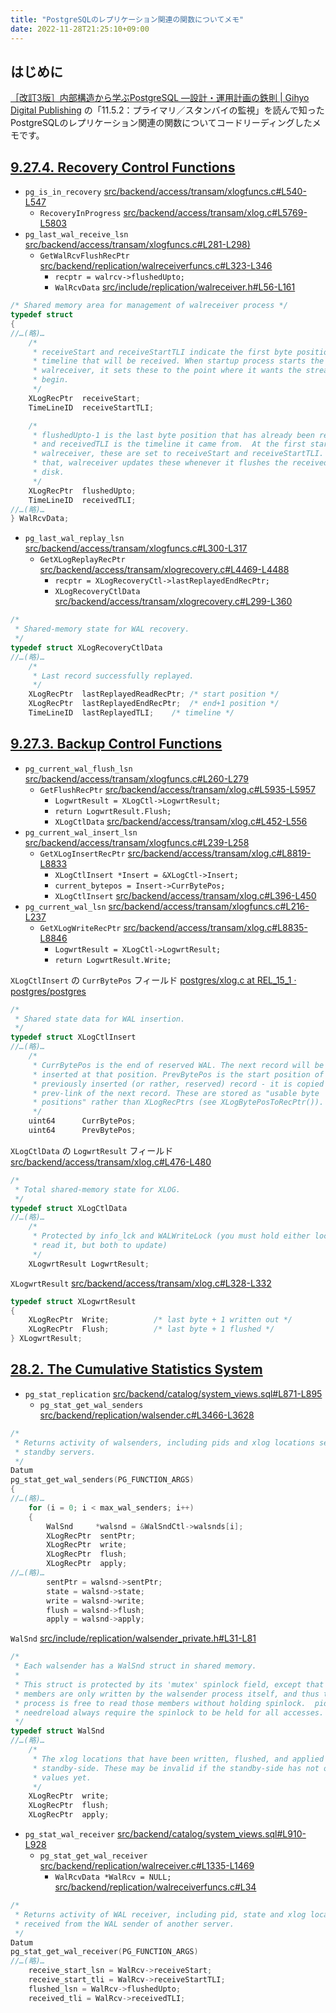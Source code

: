 ```yaml
---
title: "PostgreSQLのレプリケーション関連の関数についてメモ"
date: 2022-11-28T21:25:10+09:00
---
```

## はじめに

[［改訂3版］内部構造から学ぶPostgreSQL ―設計・運用計画の鉄則 | Gihyo Digital Publishing](https://gihyo.jp/dp/ebook/2022/978-4-297-13207-1) の「11.5.2：プライマリ／スタンバイの監視」を読んで知ったPostgreSQLのレプリケーション関連の関数についてコードリーディングしたメモです。

## [9.27.4. Recovery Control Functions](https://www.postgresql.org/docs/15/functions-admin.html#FUNCTIONS-RECOVERY-CONTROL)

* `pg_is_in_recovery` [src/backend/access/transam/xlogfuncs.c#L540-L547](https://github.com/postgres/postgres/blob/REL_15_1/src/backend/access/transam/xlogfuncs.c#L540-L547)
    * `RecoveryInProgress` [src/backend/access/transam/xlog.c#L5769-L5803](https://github.com/postgres/postgres/blob/REL_15_1/src/backend/access/transam/xlog.c#L5769-L5803)
* `pg_last_wal_receive_lsn` [src/backend/access/transam/xlogfuncs.c#L281-L298)
](https://github.com/postgres/postgres/blob/REL_15_1/src/backend/access/transam/xlogfuncs.c#L281-L298)
    * `GetWalRcvFlushRecPtr` [src/backend/replication/walreceiverfuncs.c#L323-L346](https://github.com/postgres/postgres/blob/REL_15_1/src/backend/replication/walreceiverfuncs.c#L323-L346)
        * `recptr = walrcv->flushedUpto;`
        * `WalRcvData` [src/include/replication/walreceiver.h#L56-L161](https://github.com/postgres/postgres/blob/REL_15_1/src/include/replication/walreceiver.h#L56-L161)

```c
/* Shared memory area for management of walreceiver process */
typedef struct
{
//…(略)…
	/*
	 * receiveStart and receiveStartTLI indicate the first byte position and
	 * timeline that will be received. When startup process starts the
	 * walreceiver, it sets these to the point where it wants the streaming to
	 * begin.
	 */
	XLogRecPtr	receiveStart;
	TimeLineID	receiveStartTLI;

	/*
	 * flushedUpto-1 is the last byte position that has already been received,
	 * and receivedTLI is the timeline it came from.  At the first startup of
	 * walreceiver, these are set to receiveStart and receiveStartTLI. After
	 * that, walreceiver updates these whenever it flushes the received WAL to
	 * disk.
	 */
	XLogRecPtr	flushedUpto;
	TimeLineID	receivedTLI;
//…(略)…
} WalRcvData;
```

* `pg_last_wal_replay_lsn` [src/backend/access/transam/xlogfuncs.c#L300-L317](https://github.com/postgres/postgres/blob/REL_15_1/src/backend/access/transam/xlogfuncs.c#L300-L317)
    * `GetXLogReplayRecPtr` [src/backend/access/transam/xlogrecovery.c#L4469-L4488](https://github.com/postgres/postgres/blob/REL_15_1/src/backend/access/transam/xlogrecovery.c#L4469-L4488)
        * `recptr = XLogRecoveryCtl->lastReplayedEndRecPtr;`
        * `XLogRecoveryCtlData` [src/backend/access/transam/xlogrecovery.c#L299-L360](https://github.com/postgres/postgres/blob/REL_15_1/src/backend/access/transam/xlogrecovery.c#L299-L360)

```c
/*
 * Shared-memory state for WAL recovery.
 */
typedef struct XLogRecoveryCtlData
//…(略)…
	/*
	 * Last record successfully replayed.
	 */
	XLogRecPtr	lastReplayedReadRecPtr; /* start position */
	XLogRecPtr	lastReplayedEndRecPtr;	/* end+1 position */
	TimeLineID	lastReplayedTLI;	/* timeline */
```

## [9.27.3. Backup Control Functions](https://www.postgresql.org/docs/15/functions-admin.html#FUNCTIONS-ADMIN-BACKUP)

* `pg_current_wal_flush_lsn` [src/backend/access/transam/xlogfuncs.c#L260-L279](https://github.com/postgres/postgres/blob/REL_15_1/src/backend/access/transam/xlogfuncs.c#L260-L279)
    * `GetFlushRecPtr` [src/backend/access/transam/xlog.c#L5935-L5957](https://github.com/postgres/postgres/blob/REL_15_1/src/backend/access/transam/xlog.c#L5935-L5957)
        * `LogwrtResult = XLogCtl->LogwrtResult;`
        * `return LogwrtResult.Flush;`
        * `XLogCtlData` [src/backend/access/transam/xlog.c#L452-L556](https://github.com/postgres/postgres/blob/REL_15_1/src/backend/access/transam/xlog.c#L452-L556)
* `pg_current_wal_insert_lsn` [src/backend/access/transam/xlogfuncs.c#L239-L258](https://github.com/postgres/postgres/blob/REL_15_1/src/backend/access/transam/xlogfuncs.c#L239-L258)
    * `GetXLogInsertRecPtr` [src/backend/access/transam/xlog.c#L8819-L8833](https://github.com/postgres/postgres/blob/REL_15_1/src/backend/access/transam/xlog.c#L8819-L8833)
        * `XLogCtlInsert *Insert = &XLogCtl->Insert;`
        * `current_bytepos = Insert->CurrBytePos;`
        * `XLogCtlInsert` [src/backend/access/transam/xlog.c#L396-L450](https://github.com/postgres/postgres/blob/REL_15_1/src/backend/access/transam/xlog.c#L396-L450)
* `pg_current_wal_lsn` [src/backend/access/transam/xlogfuncs.c#L216-L237](https://github.com/postgres/postgres/blob/REL_15_1/src/backend/access/transam/xlogfuncs.c#L216-L237)
    * `GetXLogWriteRecPtr` [src/backend/access/transam/xlog.c#L8835-L8846](https://github.com/postgres/postgres/blob/REL_15_1/src/backend/access/transam/xlog.c#L8835-L8846)
        * `LogwrtResult = XLogCtl->LogwrtResult;`
        * `return LogwrtResult.Write;`

`XLogCtlInsert` の `CurrBytePos` フィールド [postgres/xlog.c at REL_15_1 · postgres/postgres](https://github.com/postgres/postgres/blob/REL_15_1/src/backend/access/transam/xlog.c#L396-L411)

```c
/*
 * Shared state data for WAL insertion.
 */
typedef struct XLogCtlInsert
//…(略)…
	/*
	 * CurrBytePos is the end of reserved WAL. The next record will be
	 * inserted at that position. PrevBytePos is the start position of the
	 * previously inserted (or rather, reserved) record - it is copied to the
	 * prev-link of the next record. These are stored as "usable byte
	 * positions" rather than XLogRecPtrs (see XLogBytePosToRecPtr()).
	 */
	uint64		CurrBytePos;
	uint64		PrevBytePos;
```

`XLogCtlData` の `LogwrtResult` フィールド [src/backend/access/transam/xlog.c#L476-L480](https://github.com/postgres/postgres/blob/REL_15_1/src/backend/access/transam/xlog.c#L476-L480)

```c
/*
 * Total shared-memory state for XLOG.
 */
typedef struct XLogCtlData
//…(略)…
	/*
	 * Protected by info_lck and WALWriteLock (you must hold either lock to
	 * read it, but both to update)
	 */
	XLogwrtResult LogwrtResult;
```

`XLogwrtResult` [src/backend/access/transam/xlog.c#L328-L332](https://github.com/postgres/postgres/blob/REL_15_1/src/backend/access/transam/xlog.c#L328-L332)

```c
typedef struct XLogwrtResult
{
	XLogRecPtr	Write;			/* last byte + 1 written out */
	XLogRecPtr	Flush;			/* last byte + 1 flushed */
} XLogwrtResult;
```

## [28.2. The Cumulative Statistics System](https://www.postgresql.org/docs/current/monitoring-stats.html)

* `pg_stat_replication` [src/backend/catalog/system_views.sql#L871-L895](https://github.com/postgres/postgres/blob/REL_15_1/src/backend/catalog/system_views.sql#L871-L895)
    * `pg_stat_get_wal_senders` [src/backend/replication/walsender.c#L3466-L3628](https://github.com/postgres/postgres/blob/REL_15_1/src/backend/replication/walsender.c#L3466-L3628)

```c
/*
 * Returns activity of walsenders, including pids and xlog locations sent to
 * standby servers.
 */
Datum
pg_stat_get_wal_senders(PG_FUNCTION_ARGS)
{
//…(略)…
	for (i = 0; i < max_wal_senders; i++)
	{
		WalSnd	   *walsnd = &WalSndCtl->walsnds[i];
		XLogRecPtr	sentPtr;
		XLogRecPtr	write;
		XLogRecPtr	flush;
		XLogRecPtr	apply;
//…(略)…
		sentPtr = walsnd->sentPtr;
		state = walsnd->state;
		write = walsnd->write;
		flush = walsnd->flush;
		apply = walsnd->apply;
```

`WalSnd` [src/include/replication/walsender_private.h#L31-L81](https://github.com/postgres/postgres/blob/REL_15_1/src/include/replication/walsender_private.h#L31-L81)

```c
/*
 * Each walsender has a WalSnd struct in shared memory.
 *
 * This struct is protected by its 'mutex' spinlock field, except that some
 * members are only written by the walsender process itself, and thus that
 * process is free to read those members without holding spinlock.  pid and
 * needreload always require the spinlock to be held for all accesses.
 */
typedef struct WalSnd
//…(略)…
	/*
	 * The xlog locations that have been written, flushed, and applied by
	 * standby-side. These may be invalid if the standby-side has not offered
	 * values yet.
	 */
	XLogRecPtr	write;
	XLogRecPtr	flush;
	XLogRecPtr	apply;
```

* `pg_stat_wal_receiver` [src/backend/catalog/system_views.sql#L910-L928](https://github.com/postgres/postgres/blob/REL_15_1/src/backend/catalog/system_views.sql#L910-L928)
    * `pg_stat_get_wal_receiver` [src/backend/replication/walreceiver.c#L1335-L1469](https://github.com/postgres/postgres/blob/REL_15_1/src/backend/replication/walreceiver.c#L1335-L1469)
        * `WalRcvData *WalRcv = NULL;` [src/backend/replication/walreceiverfuncs.c#L34](https://github.com/postgres/postgres/blob/REL_15_1/src/backend/replication/walreceiverfuncs.c#L34)

```c
/*
 * Returns activity of WAL receiver, including pid, state and xlog locations
 * received from the WAL sender of another server.
 */
Datum
pg_stat_get_wal_receiver(PG_FUNCTION_ARGS)
//…(略)…
	receive_start_lsn = WalRcv->receiveStart;
	receive_start_tli = WalRcv->receiveStartTLI;
	flushed_lsn = WalRcv->flushedUpto;
	received_tli = WalRcv->receivedTLI;
```
